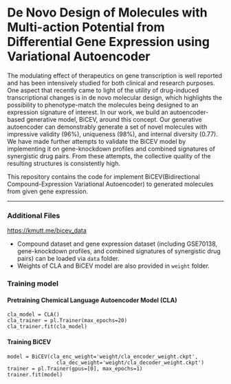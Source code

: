# De Novo Design of Molecules with Multi-action Potential from Differential Gene Expression using Variational Autoencoder

The modulating effect of therapeutics on gene transcription is well reported and has been intensively studied for both clinical and research purposes. One aspect that recently came to light of the utility of drug-induced transcriptional changes is in de novo molecular design, which highlights the possibility to phenotype-match the molecules being designed to an expression signature of interest. In our work, we build an autoencoder-based generative model, BiCEV, around this concept. Our generative autoencoder can demonstrably generate a set of novel molecules with impressive validity (96%), uniqueness (98%), and internal diversity (0.77). We have made further attempts to validate the BiCEV model by implementing it on gene-knockdown profiles and combined signatures of synergistic drug pairs. From these attempts, the collective quality of the resulting structures is consistently high.


This repository contains the code for implement BiCEV(Bidirectional Compound-Expression Variational Autoencoder) to generated molecules from given gene expression.

---

### Additional Files

https://kmutt.me/bicev_data

* Compound dataset and gene expression dataset (including GSE70138, gene-knockdown profiles, and combined signatures of synergistic drug pairs) can be loaded via `data` folder. 
* Weights of CLA and BiCEV model are also provided in `weight` folder.



### Training model
#### Pretraining Chemical Language Autoencoder Model (CLA)

```
cla_model = CLA()
cla_trainer = pl.Trainer(max_epochs=20)
cla_trainer.fit(cla_model)
```

#### Training BiCEV 

```
model = BiCEV(cla_enc_weight='weight/cla_encoder_weight.ckpt',
                cla_dec_weight='weight/cla_decoder_weight.ckpt')
trainer = pl.Trainer(gpus=[0], max_epochs=1)
trainer.fit(model)
```
